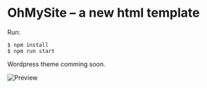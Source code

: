 # OhMySite – a new html template
Run:
```
$ npm install
$ npm run start
```

Wordpress theme comming soon.

![Preview](preview.png)
